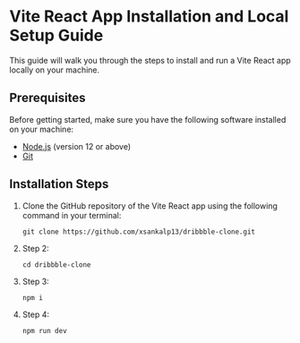 # Vite React App Installation and Local Setup Guide

This guide will walk you through the steps to install and run a Vite React app locally on your machine.

## Prerequisites

Before getting started, make sure you have the following software installed on your machine:

- [Node.js](https://nodejs.org) (version 12 or above)
- [Git](https://git-scm.com)

## Installation Steps

1. Clone the GitHub repository of the Vite React app using the following command in your terminal:

   ```git clone https://github.com/xsankalp13/dribbble-clone.git```
   
2. Step 2:

    ```cd dribbble-clone```

3. Step 3:

    ```npm i```

4. Step 4:

    ```npm run dev```
